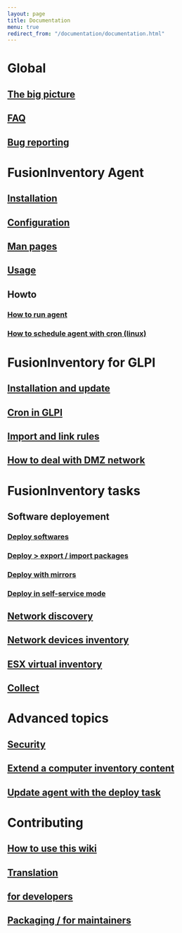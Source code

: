 ```yaml
---
layout: page
title: Documentation
menu: true
redirect_from: "/documentation/documentation.html"
---
```


# Global

## [The big picture](bigpicture.html)

## [FAQ](faq.html)

## [Bug reporting](bugreport/)

# FusionInventory Agent

## [Installation](agent/installation/)

## [Configuration](agent/configuration.html)

## [Man pages](agent/man/)

## [Usage](agent/usage.html)

## Howto

### [How to run agent](agent/launch_the_agent.html)

### [How to schedule agent with cron (linux)](agent/cron.html)

# FusionInventory for GLPI

## [Installation and update](fi4g/installation.html)

## [Cron in GLPI](fi4g/cron.html)

## [Import and link rules](fi4g/importrules.html)

## [How to deal with DMZ network](fi4g/dmz/)

# FusionInventory tasks

## Software deployement

### [Deploy softwares](tasks/deploy/)

### [Deploy > export / import packages](tasks/exportimportpackages.html)

### [Deploy with mirrors](tasks/deploymirrors.html)

### [Deploy in self-service mode](tasks/deploy_self-service.html)

## [Network discovery](tasks/networkdiscovery.html)

## [Network devices inventory](tasks/networkinventory.html)

## [ESX virtual inventory](tasks/esxinventory/)

## [Collect](tasks/collect.html)

# Advanced topics

## [Security](security.html)

## [Extend a computer inventory content](agent/additional_content.html)

## [Update agent with the deploy task](tasks/updateagentwithdeploytask.html)

# Contributing

## [How to use this wiki](wiki.html)

## [Translation](translation.html)

## [for developers](dev/)

## [Packaging / for maintainers](packaging/)

